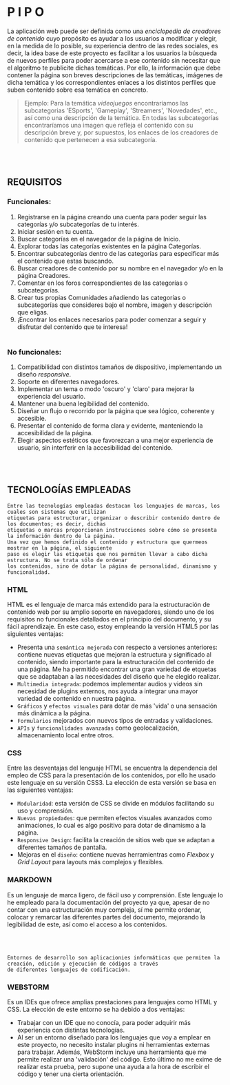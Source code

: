 # P I P O

La aplicación web puede ser definida como una *enciclopedia de creadores de contenido* cuyo propósito es ayudar a los usuarios a modificar y elegir, en la medida de lo posible, su experiencia
dentro de las redes sociales, es decir, la idea base de este proyecto es facilitar a los usuarios la búsqueda de nuevos perfiles para poder acercarse a ese contenido sin necesitar que el
algoritmo te publicite dichas temáticas. Por ello, la información que debe contener la página son breves descripciones de las temáticas, imágenes de dicha temática y los correspondientes 
enlaces a los distintos perfiles que suben contenido sobre esa temática en concreto.

> Ejemplo: Para la temática *videojuegos* encontraríamos las subcategorias 'ESports', 'Gameplay', 'Streamers', 'Novedades', etc., así como una descripción de la temática. En todas las subcategorías encontraríamos una imagen que refleja el contenido con su descripción breve y, por supuestos, los enlaces de los creadores de contenido que pertenecen a esa subcategoría.

<br></br>
## REQUISITOS
### Funcionales:

1. Registrarse en la página creando una cuenta para poder seguir las categorías y/o subcategorías de tu interés.
2. Iniciar sesión en tu cuenta.
3. Buscar categorías en el navegador de la página de Inicio.
4. Explorar todas las categorías existentes en la página Categorías.
5. Encontrar subcategorías dentro de las categorías para especificar más el contenido que estas buscando.
6. Buscar creadores de contenido por su nombre en el navegador y/o en la página Creadores.
7. Comentar en los foros correspondientes de las categorías o subcategorías.
8. Crear tus propias Comunidades añadiendo las categorías o subcategorías que consideres bajo el nombre, imagen y descripción que eligas.
9. ¡Encontrar los enlaces necesarios para poder comenzar a seguir y disfrutar del contenido que te interesa!
<br></br>  
### No funcionales:

1. Compatibilidad con distintos tamaños de dispositivo, implementando un diseño *responsive*.
2. Soporte en diferentes navegadores.
3. Implementar un tema o modo 'oscuro' y 'claro' para mejorar la experiencia del usuario.
4. Mantener una buena legibilidad del contenido.
5. Diseñar un flujo o recorrido por la página que sea lógico, coherente y accesible.
6. Presentar el contenido de forma clara y evidente, manteniendo la accesibilidad de la página.
7. Elegir aspectos estéticos que favorezcan a una mejor experiencia de usuario, sin interferir en la accesibilidad del contenido.

<br></br>
## TECNOLOGÍAS EMPLEADAS

````
Entre las tecnologías empleadas destacan los lenguajes de marcas, los cuales son sistemas que utilizan
etiquetas para estructurar, organizar o describir contenido dentro de los documentos; es decir, dichas
etiquetas o marcas proporcionan instrucciones sobre cómo se presenta la información dentro de la página.
Una vez que hemos definido el contenido y estructura que quermeos mostrar en la página, el siguiente
paso es elegir las etiquetas que nos permiten llevar a cabo dicha estructura. No se trata sólo de ordenar
los contenidos, sino de dotar la página de personalidad, dinamismo y funcionalidad.
````
### HTML
HTML es el lenguaje de marca más extendido para la estructuración de contenido web por su amplio soporte en navegadores, siendo uno de los requisitos no funcionales detallados en el principio del documento, y su fácil aprendizaje. En este caso, estoy empleando la versión HTML5 por las siguientes ventajas:

 - Presenta una `semántica mejorada` con respecto a versiones anteriores: contiene nuevas etiquetas que mejoran la estructura
y significado al contenido, siendo importante para la estructuración del contenido de una página. Me ha permitido encontrar una gran variedad de etquetas que se adaptaban a las necesidades del diseño que he elegido realizar.
  - `Multimedia integrada`: podemos implementar audios y videos sin necesidad de plugins externos, nos ayuda a integrar una mayor variedad de contenido en nuestra página.
  - `Gráficos` y `efectos visuales` para dotar de más 'vida' o una sensación más dinámica a la página.
  - `Formularios` mejorados con nuevos tipos de entradas y validaciones.
  - `APIs` y `funcionalidades avanzadas` como geolocalización, almacenamiento local entre otros.

 
### CSS
Entre las desventajas del lenguaje HTML se encuentra la dependencia del empleo de CSS para la presentación de los 
contenidos, por ello he usado este lenguaje en su versión CSS3. La elección de esta versión se basa en las siguientes ventajas:

  - `Modularidad`: esta versión de CSS se divide en módulos facilitando su uso y comprensión.
  - `Nuevas propiedades`: que permiten efectos visuales avanzados como animaciones, lo cual es algo positivo para dotar de dinamismo a la página.
  - `Responsive Design`: facilita la creación de sitios web que se adaptan a diferentes tamaños de pantalla.
  - Mejoras en el `diseño`: contiene nuevas herramientras como *Flexbox* y *Grid Layout* para layouts más complejos y flexibles.
    
### MARKDOWN
Es un lenguaje de marca ligero, de fácil uso y comprensión. Este lenguaje lo he empleado para la documentación del proyecto ya que, apesar de no contar con una estructuración muy compleja,
sí me permite ordenar, colocar y remarcar las diferentes partes del documento, mejorando la legibilidad de este, así como el acceso a los contenidos.

<br></br>
````
Entornos de desarrollo son aplicacionies informáticas que permiten la creación, edición y ejecución de códigos a través
de diferentes lenguajes de codificación.
````
### WEBSTORM
Es un IDEs que ofrece amplias prestaciones para lenguajes como HTML y CSS. La elección de este entorno se ha debido a dos ventajas:

- Trabajar con un IDE que no conocía, para poder adquirir más experiencia con distintas tecnologías.
- Al ser un entorno diseñado para los lenguajes que voy a emplear en este proyecto, no necesito instalar plugins ni herramientas externas para trabajar. Además, WebStorm incluye una herramienta que me permite realizar una 'validación' del código. Esto último no me exime de
 realizar esta prueba, pero supone una ayuda a la hora de escribir el código y tener una cierta orientación. 


